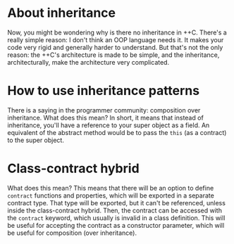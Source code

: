 # About inheritance

Now, you might be wondering why is there no inheritance in ++C. There's a really simple reason: I don't think an OOP language needs it. It makes your code very rigid and generally harder to understand. But that's not the only reason: the ++C's architecture is made to be simple, and the inheritance, architecturally, make the architecture very complicated.

# How to use inheritance patterns

There is a saying in the programmer community: composition over inheritance. What does this mean? In short, it means that instead of inheritance, you'll have a reference to your super object as a field. An equivalent of the abstract method would be to pass the `this` (as a contract) to the super object.

# Class-contract hybrid

What does this mean? This means that there will be an option to define `contract` functions and properties, which will be exported in a separate contract type. That type will be exported, but it can't be referenced, unless inside the class-contract hybrid. Then, the contract can be accessed with the `contract` keyword, which usually is invalid in a class definition. This will be useful for accepting the contract as a constructor parameter, which will be useful for composition (over inheritance).
